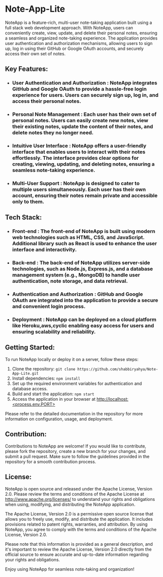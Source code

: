 # Note-App-Lite
NoteApp is a feature-rich, multi-user note-taking application built using a full stack web development approach. With NoteApp, users can conveniently create, view, update, and delete their personal notes, ensuring a seamless and organized note-taking experience. The application provides user authentication and authorization mechanisms, allowing users to sign up, log in using their GitHub or Google OAuth accounts, and securely access their own set of notes.

## Key Features:
- ### **User Authentication and Authorization :** NoteApp integrates GitHub and Google OAuth to provide a hassle-free login experience for users. Users can securely sign up, log in, and access their personal notes.

- ### **Personal Note Management :** Each user has their own set of personal notes. Users can easily create new notes, view their existing notes, update the content of their notes, and delete notes they no longer need.

- ### **Intuitive User Interface :** NoteApp offers a user-friendly interface that enables users to interact with their notes effortlessly. The interface provides clear options for creating, viewing, updating, and deleting notes, ensuring a seamless note-taking experience.

- ### **Multi-User Support :** NoteApp is designed to cater to multiple users simultaneously. Each user has their own account, ensuring their notes remain private and accessible only to them.

## Tech Stack:

- ### **Front-end :** The front-end of NoteApp is built using modern web technologies such as HTML, CSS, and JavaScript. Additional library such as React is used to enhance the user interface and interactivity.

- ### **Back-end :** The back-end of NoteApp utilizes server-side technologies, such as Node.js, Express.js, and a database management system (e.g., MongoDB) to handle user authentication, note storage, and data retrieval.

- ### **Authentication and Authorization :** GitHub and Google OAuth are integrated into the application to provide a secure and convenient login process.

- ### **Deployment :** NoteApp can be deployed on a cloud platform like Heroku,aws,cyclic enabling easy access for users and ensuring scalability and reliability.

## Getting Started:
To run NoteApp locally or deploy it on a server, follow these steps:
1. Clone the repository: `git clone https://github.com/shabbiryahya/Note-App-Lite.git`
2. Install dependencies: `npm install`
3. Set up the required environment variables for authentication and database access.
4. Build and start the application: `npm start`
5. Access the application in your browser at [http://localhost:<process.env.PORT>](http://localhost:process.env.PORT)

Please refer to the detailed documentation in the repository for more information on configuration, usage, and deployment.

## Contribution:
Contributions to NoteApp are welcome! If you would like to contribute, please fork the repository, create a new branch for your changes, and submit a pull request. Make sure to follow the guidelines provided in the repository for a smooth contribution process.

## License:

NoteApp is open source and released under the Apache License, Version 2.0. Please review the terms and conditions of the Apache License at http://www.apache.org/licenses/ to understand your rights and obligations when using, modifying, and distributing the NoteApp application.

The Apache License, Version 2.0 is a permissive open source license that allows you to freely use, modify, and distribute the application. It includes provisions related to patent rights, warranties, and attribution. By using NoteApp, you agree to comply with the terms and conditions of the Apache License, Version 2.0.

Please note that this information is provided as a general description, and it's important to review the Apache License, Version 2.0 directly from the official source to ensure accurate and up-to-date information regarding your rights and obligations.

Enjoy using NoteApp for seamless note-taking and organization!










